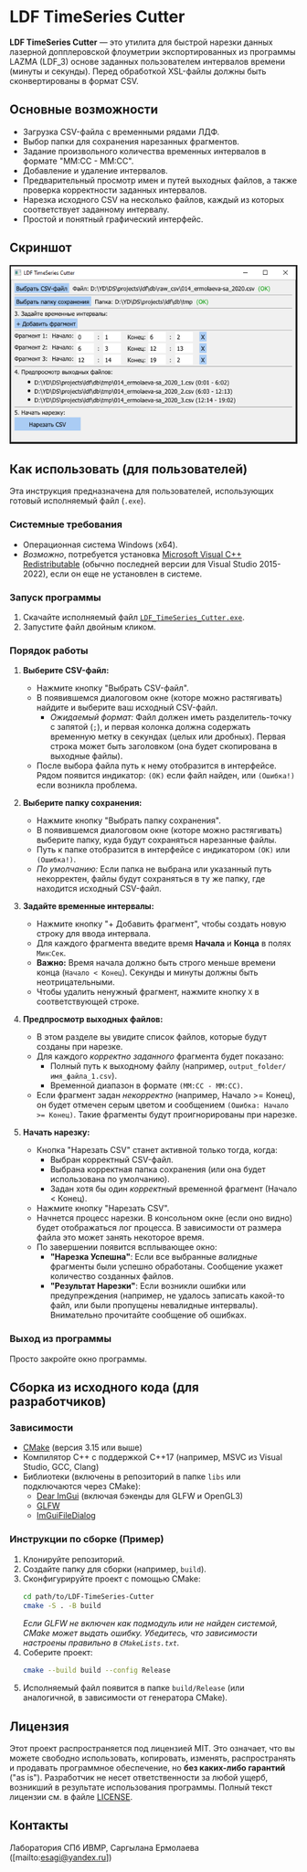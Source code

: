# LDF TimeSeries Cutter

**LDF TimeSeries Cutter** — это утилита для быстрой нарезки данных лазерной допплеровской флоуметрии экспортированных из программы LAZMA (LDF_3) основе заданных пользователем интервалов времени (минуты и секунды). Перед обработкой XSL-файлы должны быть сконвертированы в формат CSV.

## Основные возможности

*   Загрузка CSV-файла с временными рядами ЛДФ.
*   Выбор папки для сохранения нарезанных фрагментов.
*   Задание произвольного количества временных интервалов в формате "ММ:СС - ММ:СС".
*   Добавление и удаление интервалов.
*   Предварительный просмотр имен и путей выходных файлов, а также проверка корректности заданных интервалов.
*   Нарезка исходного CSV на несколько файлов, каждый из которых соответствует заданному интервалу.
*   Простой и понятный графический интерфейс.

## Скриншот

<!-- Добавьте сюда скриншот программы -->
![Screenshot](https://github.com/sargylana108/LDF-TimeSeries-Cutter/blob/main/assets/screenshot.PNG)

## Как использовать (для пользователей)

Эта инструкция предназначена для пользователей, использующих готовый исполняемый файл (`.exe`).

### Системные требования

*   Операционная система Windows (x64).
*   *Возможно*, потребуется установка [Microsoft Visual C++ Redistributable](https://learn.microsoft.com/en-us/cpp/windows/latest-supported-vc-redist?view=msvc-170) (обычно последней версии для Visual Studio 2015-2022), если он еще не установлен в системе.

### Запуск программы

1.  Скачайте исполняемый файл [`LDF_TimeSeries_Cutter.exe`](LDF_TimeSeries_Cutter.exe).
2.  Запустите файл двойным кликом.

### Порядок работы

1.  **Выберите CSV-файл:**
    *   Нажмите кнопку "Выбрать CSV-файл".
    *   В появившемся диалоговом окне (которе можно растягивать) найдите и выберите ваш исходный CSV-файл.
        *   *Ожидаемый формат:* Файл должен иметь разделитель-точку с запятой (`;`), и первая колонка должна содержать временную метку в секундах (целых или дробных). Первая строка может быть заголовком (она будет скопирована в выходные файлы).
    *   После выбора файла путь к нему отобразится в интерфейсе. Рядом появится индикатор: `(OK)` если файл найден, или `(Ошибка!)` если возникла проблема.

2.  **Выберите папку сохранения:**
    *   Нажмите кнопку "Выбрать папку сохранения".
    *   В появившемся диалоговом окне (которе можно растягивать) выберите папку, куда будут сохраняться нарезанные файлы.
    *   Путь к папке отобразится в интерфейсе с индикатором `(OK)` или `(Ошибка!)`.
    *   *По умолчанию:* Если папка не выбрана или указанный путь некорректен, файлы будут сохраняться в ту же папку, где находится исходный CSV-файл.

3.  **Задайте временные интервалы:**
    *   Нажмите кнопку "+ Добавить фрагмент", чтобы создать новую строку для ввода интервала.
    *   Для каждого фрагмента введите время **Начала** и **Конца** в полях `Мин`:`Сек`.
    *   **Важно:** Время начала должно быть строго меньше времени конца (`Начало < Конец`). Секунды и минуты должны быть неотрицательными.
    *   Чтобы удалить ненужный фрагмент, нажмите кнопку `X` в соответствующей строке.

4.  **Предпросмотр выходных файлов:**
    *   В этом разделе вы увидите список файлов, которые будут созданы при нарезке.
    *   Для каждого *корректно заданного* фрагмента будет показано:
        *   Полный путь к выходному файлу (например, `output_folder/имя_файла_1.csv`).
        *   Временной диапазон в формате `(ММ:СС - ММ:СС)`.
    *   Если фрагмент задан *некорректно* (например, Начало >= Конец), он будет отмечен серым цветом и сообщением `(Ошибка: Начало >= Конец)`. Такие фрагменты будут проигнорированы при нарезке.

5.  **Начать нарезку:**
    *   Кнопка "Нарезать CSV" станет активной только тогда, когда:
        *   Выбран корректный CSV-файл.
        *   Выбрана корректная папка сохранения (или она будет использована по умолчанию).
        *   Задан хотя бы один *корректный* временной фрагмент (Начало < Конец).
    *   Нажмите кнопку "Нарезать CSV".
    *   Начнется процесс нарезки. В консольном окне (если оно видно) будет отображаться лог процесса. В зависимости от размера файла это может занять некоторое время.
    *   По завершении появится всплывающее окно:
        *   **"Нарезка Успешна"**: Если все выбранные *валидные* фрагменты были успешно обработаны. Сообщение укажет количество созданных файлов.
        *   **"Результат Нарезки"**: Если возникли ошибки или предупреждения (например, не удалось записать какой-то файл, или были пропущены невалидные интервалы). Внимательно прочитайте сообщение об ошибках.

### Выход из программы

Просто закройте окно программы.

## Сборка из исходного кода (для разработчиков)

### Зависимости

*   [CMake](https://cmake.org/) (версия 3.15 или выше)
*   Компилятор C++ с поддержкой C++17 (например, MSVC из Visual Studio, GCC, Clang)
*   Библиотеки (включены в репозиторий в папке `libs` или подключаются через CMake):
    *   [Dear ImGui](https://github.com/ocornut/imgui) (включая бэкенды для GLFW и OpenGL3)
    *   [GLFW](https://www.glfw.org/)
    *   [ImGuiFileDialog](https://github.com/aiekick/ImGuiFileDialog)

### Инструкции по сборке (Пример)

1.  Клонируйте репозиторий.
2.  Создайте папку для сборки (например, `build`).
3.  Сконфигурируйте проект с помощью CMake:
    ```bash
    cd path/to/LDF-TimeSeries-Cutter
    cmake -S . -B build
    ```
    *Если GLFW не включен как подмодуль или не найден системой, CMake может выдать ошибку. Убедитесь, что зависимости настроены правильно в `CMakeLists.txt`.*
4.  Соберите проект:
    ```bash
    cmake --build build --config Release
    ```
5.  Исполняемый файл появится в папке `build/Release` (или аналогичной, в зависимости от генератора CMake).

## Лицензия

Этот проект распространяется под лицензией MIT. Это означает, что вы можете свободно использовать, копировать, изменять, распространять и продавать программное обеспечение, но **без каких-либо гарантий** ("as is"). Разработчик не несет ответственности за любой ущерб, возникший в результате использования программы. Полный текст лицензии см. в файле [LICENSE](LICENSE).

## Контакты

Лаборатория СПб ИВМР, Саргылана Ермолаева ([mailto:esagi@yandex.ru])